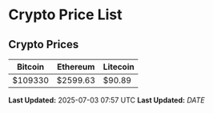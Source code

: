 # Crypto Price List

## Crypto Prices
| Bitcoin | Ethereum | Litecoin |
| ------- | -------- | -------- |
| $109330 | $2599.63 | $90.89 |
**Last Updated:** 2025-07-03 07:57 UTC
**Last Updated:** $DATE$
